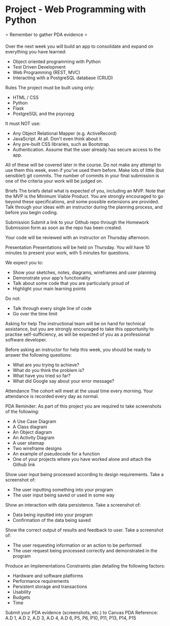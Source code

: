 # Project - Web Programming with Python
⭐ Remember to gather PDA evidence ⭐

Over the next week you will build an app to consolidate and expand on everything you have learned:
- Object oriented programming with Python
- Test Driven Development
- Web Programming (REST, MVC)
- Interacting with a PostgreSQL database (CRUD)

Rules
The project must be built using only:
- HTML / CSS
- Python
- Flask
- PostgreSQL and the psycopg

It must NOT use:
- Any Object Relational Mapper (e.g. ActiveRecord)
- JavaScript. At all. Don't even think about it.
- Any pre-built CSS libraries, such as Bootstrap.
- Authentication. Assume that the user already has secure access to the app.

All of these will be covered later in the course. Do not make any attempt to use them this week, even if you've used them before.
Make lots of little (but sensible!) git commits. The number of commits in your final submission is one of the criteria your work will be judged on.

Briefs
The briefs detail what is expected of you, including an MVP. Note that the MVP is the Minimum Viable Product. You are strongly encouraged to go beyond these specifications, and some possible extensions are provided.
Talk through your ideas with an instructor during the planning process, and before you begin coding.

Submission
Submit a link to your Github repo through the Homework Submission form as soon as the repo has been created.

Your code will be reviewed with an instructor on Thursday afternoon.

Presentation
Presentations will be held on Thursday. You will have 10 minutes to present your work, with 5 minutes for questions.

We expect you to:
- Show your sketches, notes, diagrams, wireframes and user planning
- Demonstrate your app's functionality
- Talk about some code that you are particularly proud of
- Highlight your main learning points

Do not:
- Talk through every single line of code
- Go over the time limit

Asking for help
The instructional team will be on hand for technical assistance, but you are strongly encouraged to take this opportunity to practise self-sufficiency, as will be expected of you as a professional software developer.

Before asking an instructor for help this week, you should be ready to answer the following questions:
- What are you trying to achieve?
- What do you think the problem is?
- What have you tried so far?
- What did Google say about your error message?

Attendance
The cohort will meet at the usual time every morning. Your attendance is recorded every day as normal.

PDA Reminder:
As part of this project you are required to take screenshots of the following:
- A Use Case Diagram  
- A Class diagram  
- An Object diagram  
- An Activity Diagram
- A user sitemap
- Two wireframe designs
- An example of pseudocode for a function
- One of your projects where you have worked alone and attach the Github link

Show user input being processed according to design requirements. Take a screenshot of:
- The user inputting something into your program
- The user input being saved or used in some way

Show an interaction with data persistence. Take a screenshot of:
- Data being inputted into your program
- Confirmation of the data being saved

Show the correct output of results and feedback to user. Take a screenshot of:
- The user requesting information or an action to be performed
- The user request being processed correctly and demonstrated in the program

Produce an Implementations Constraints plan detailing the following factors:
 - Hardware and software platforms
 - Performance requirements
 - Persistent storage and transactions
 - Usability
 - Budgets
 - Time   

Submit your PDA evidence (screenshots, etc.) to Canvas
PDA Reference: A.D 1, A.D 2, A.D 3, A.D 4, A.D 6, P5, P6, P10, P11, P13, P14, P15